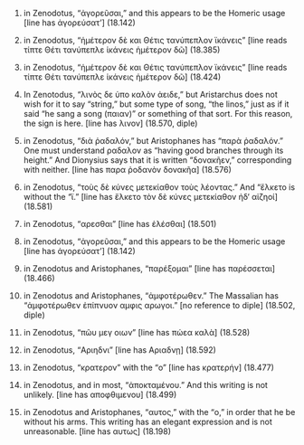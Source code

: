 1. in Zenodotus, “ἀγορεῦσαι,” and this appears to be the Homeric usage [line has ἀγορεύσατ’] (18.142)

2. in Zenodotus, “ἡμέτερον δὲ και Θέτις τανύπεπλον ϊκάνεις” [line reads τίπτε Θέτι τανύπεπλε ἱκάνεις ἡμέτερον δῶ] (18.385)

3. in Zenodotus, “ἡμέτερον δὲ και Θέτις τανύπεπλον ϊκάνεις” [line reads τίπτε Θέτι τανύπεπλε ἱκάνεις ἡμέτερον δῶ] (18.424)

4. In Zenotodus, “λινὸς δε ὑπο καλὸν ἀειδε,” but Aristarchus does not wish for it to say “string,” but some type of song, “the linos,” just as if it said “he sang a song (παιαν)” or something of that sort. For this reason, the sign is here. [line has λινον] (18.570, diple)

5. in Zenodotus, “διὰ ῥαδαλόν,” but Aristophanes has “παρὰ ῥαδαλόν.” One must understand ραδαλον as “having good branches through its height.” And Dionysius says that it is written “δονακῆεν,” corresponding with neither. [line has παρα ῥοδανὸν δονακῆα] (18.576)

6. in Zenodotus, “τοὺς δὲ κύνες μετεκίαθον τοὺς λέοντας.” And “ἕλκετο is without the “ϊ.” [line has ἕλκετο τὸν δὲ κύνες μετεκίαθον ἠδ‘ αἰζηοί] (18.581)

7. in Zenodotus, “αρεσθαι” [line has ἑλέσθαι] (18.501)

8. in Zenodotus, “ἀγορεῦσαι,” and this appears to be the Homeric usage [line has ἀγορεύσατ’] (18.142)

9. in Zenodotus and Aristophanes, “παρέξομαι” [line has παρέσσεται] (18.466)

10. in Zenodotus and Aristophanes, “ἀμφοτέρωθεν.” The Massalian has “ἀμφοτέρωθεν ἐπίπνυον αμφις αρωγοι.” [no reference to diple] (18.502, diple)

11. in Zenodotus, “πῶυ μεγ οιων” [line has πώεα καλὰ] (18.528)

12. in Zenodotus, “Αριηδνι” [line has Αριαδνῃ] (18.592)

13. in Zenodotus, “κρατερον” with the “ο” [line has κρατερήν] (18.477)

14. in Zenodotus, and in most, “ἀποκταμένου.” And this writing is not unlikely. [line has αποφθιμενου] (18.499)

15. in Zenodotus and Aristophanes, “αυτος,” with the “ο,” in order that he be without his arms.  This writing has an elegant expression and is not unreasonable. [line has αυτως] (18.198)
